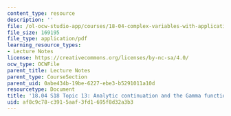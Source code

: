 ```yaml
---
content_type: resource
description: ''
file: /ol-ocw-studio-app/courses/18-04-complex-variables-with-applications-spring-2018/af8c9c78c3915aaf3fd1695f8d32a3b3_MIT18_04S18_topic13.pdf
file_size: 169195
file_type: application/pdf
learning_resource_types:
- Lecture Notes
license: https://creativecommons.org/licenses/by-nc-sa/4.0/
ocw_type: OCWFile
parent_title: Lecture Notes
parent_type: CourseSection
parent_uid: 0abe434b-19be-6227-ebe3-b5291011a10d
resourcetype: Document
title: '18.04 S18 Topic 13: Analytic continuation and the Gamma function'
uid: af8c9c78-c391-5aaf-3fd1-695f8d32a3b3
---
```

